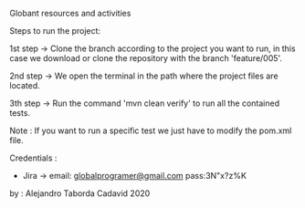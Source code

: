Globant resources and activities

Steps to run the project:

1st step -> Clone the branch according to the project you want to run,
in this case we download or clone the repository with the branch 'feature/005'.

2nd step -> We open the terminal in the path where the project files are located.

3th step -> Run the command 'mvn clean verify' to run all the contained tests.

Note : If you want to run a specific test we just have to modify the pom.xml file.

Credentials :
* Jira -> email: globalprogramer@gmail.com pass:3N"x?z%K

by : Alejandro Taborda Cadavid
2020
